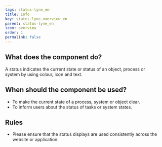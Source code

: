 ```yaml
---
tags: status-lyne_en
title: Info
key: status-lyne-overview_en
parent: status-lyne_en
icon: overview
order: 1
permalink: false
---
```


## What does the component do?
A status indicates the current state or status of an object, process or system by using colour, icon and text.

## When should the component be used?
* To make the current state of a process, system or object clear.
* To inform users about the status of tasks or system states.

## Rules
* Please ensure that the status displays are used consistently across the website or application.